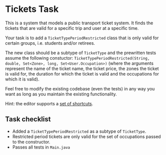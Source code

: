 # Tickets Task

This is a system that models a public transport ticket system. It finds the tickets that are valid for a specific trip and user at a specific time.

Your task is to add a `TicketTypePeriodRestricted` class that is only valid for certain groups, i.e. students and/or retirees.

The new class should be a subtype of `TicketType` and the prewritten tests assume the following constuctor: `TicketTypePeriodRestricted(String, double, Set<Zone>, long, Set<User.Occupation>)` (where the arguments represent the name of the ticket name, the ticket price, the zones the ticket is valid for, the duration for which the ticket is valid and the occupations for which it is valid).

Feel free to modify the existing codebase (even the tests) in any way you want as long as you maintain the existing functionality.

Hint: the editor supports a [set of shortcuts](https://github.com/ajaxorg/ace/wiki/Default-Keyboard-Shortcuts).

## Task checklist
* Added a `TicketTypePeriodRestricted` as a subtype of `TicketType`.
* Restricted period tickets are only valid for the set of occupations passed to the constructor.
* Passes all tests in `Main.java`
